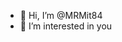 - 👋 Hi, I’m @MRMit84
- 👀 I’m interested in you

<!---
MRMit84/MRMit84 is a ✨ special ✨ repository because its `README.md` (this file) appears on your GitHub profile.
You can click the Preview link to take a look at your changes.
--->

